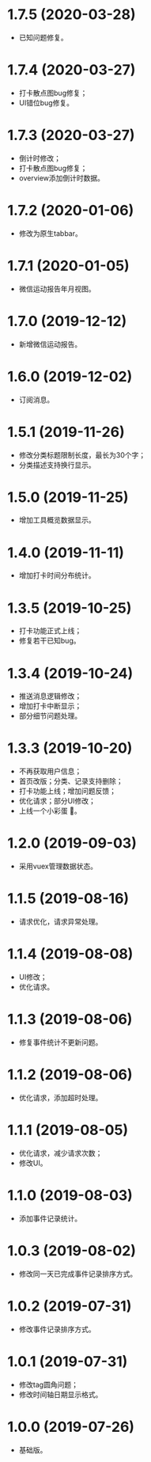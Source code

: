 # 1.7.5 (2020-03-28)
  * 已知问题修复。

# 1.7.4 (2020-03-27)
  * 打卡散点图bug修复；
  * UI错位bug修复。

# 1.7.3 (2020-03-27)
  * 倒计时修改；
  * 打卡散点图bug修复；
  * overview添加倒计时数据。

# 1.7.2 (2020-01-06)
  * 修改为原生tabbar。

# 1.7.1 (2020-01-05)
  * 微信运动报告年月视图。

# 1.7.0 (2019-12-12)
  * 新增微信运动报告。

# 1.6.0 (2019-12-02)
  * 订阅消息。

# 1.5.1 (2019-11-26)
  * 修改分类标题限制长度，最长为30个字；
  * 分类描述支持换行显示。

# 1.5.0 (2019-11-25)
  * 增加工具概览数据显示。

# 1.4.0 (2019-11-11)
  * 增加打卡时间分布统计。

# 1.3.5 (2019-10-25)
  * 打卡功能正式上线；
  * 修复若干已知bug。

# 1.3.4 (2019-10-24)
  * 推送消息逻辑修改；
  * 增加打卡中断显示；
  * 部分细节问题处理。

# 1.3.3 (2019-10-20)
  * 不再获取用户信息；
  * 首页改版；分类、记录支持删除；
  * 打卡功能上线；增加问题反馈；
  * 优化请求；部分UI修改；
  * 上线一个小彩蛋 🎃。

# 1.2.0 (2019-09-03)
  * 采用vuex管理数据状态。

# 1.1.5 (2019-08-16)
  * 请求优化，请求异常处理。

# 1.1.4 (2019-08-08)
  * UI修改；
  * 优化请求。

# 1.1.3 (2019-08-06)
  * 修复事件统计不更新问题。

# 1.1.2 (2019-08-06)
  * 优化请求，添加超时处理。

# 1.1.1 (2019-08-05)
  * 优化请求，减少请求次数；
  * 修改UI。

# 1.1.0 (2019-08-03)
  * 添加事件记录统计。

# 1.0.3 (2019-08-02)
  * 修改同一天已完成事件记录排序方式。

# 1.0.2 (2019-07-31)
  * 修改事件记录排序方式。

# 1.0.1 (2019-07-31)
  * 修改tag圆角问题；
  * 修改时间轴日期显示格式。

# 1.0.0 (2019-07-26)
  * 基础版。